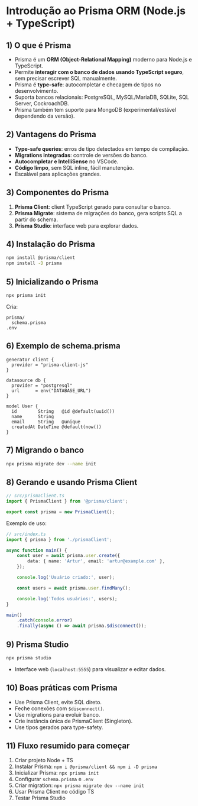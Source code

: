 # Introdução ao Prisma ORM (Node.js + TypeScript)

## 1) O que é Prisma

-   Prisma é um **ORM (Object-Relational Mapping)** moderno para Node.js e TypeScript.
-   Permite **interagir com o banco de dados usando TypeScript seguro**, sem precisar escrever SQL manualmente.
-   Prisma é **type-safe**: autocompletar e checagem de tipos no desenvolvimento.
-   Suporta bancos relacionais: PostgreSQL, MySQL/MariaDB, SQLite, SQL Server, CockroachDB.
-   Prisma também tem suporte para MongoDB (experimental/estável dependendo da versão).

## 2) Vantagens do Prisma

-   **Type-safe queries**: erros de tipo detectados em tempo de compilação.
-   **Migrations integradas**: controle de versões do banco.
-   **Autocompletar e IntelliSense** no VSCode.
-   **Código limpo**, sem SQL inline, fácil manutenção.
-   Escalável para aplicações grandes.

## 3) Componentes do Prisma

1. **Prisma Client**: client TypeScript gerado para consultar o banco.
2. **Prisma Migrate**: sistema de migrações do banco, gera scripts SQL a partir do schema.
3. **Prisma Studio**: interface web para explorar dados.

## 4) Instalação do Prisma

```bash
npm install @prisma/client
npm install -D prisma
```

## 5) Inicializando o Prisma

```bash
npx prisma init
```

Cria:

```
prisma/
  schema.prisma
.env
```

## 6) Exemplo de schema.prisma

```prisma
generator client {
  provider = "prisma-client-js"
}

datasource db {
  provider = "postgresql"
  url      = env("DATABASE_URL")
}

model User {
  id        String   @id @default(uuid())
  name      String
  email     String   @unique
  createdAt DateTime @default(now())
}
```

## 7) Migrando o banco

```bash
npx prisma migrate dev --name init
```

## 8) Gerando e usando Prisma Client

```ts
// src/prismaClient.ts
import { PrismaClient } from '@prisma/client';

export const prisma = new PrismaClient();
```

Exemplo de uso:

```ts
// src/index.ts
import { prisma } from './prismaClient';

async function main() {
    const user = await prisma.user.create({
        data: { name: 'Artur', email: 'artur@example.com' },
    });

    console.log('Usuário criado:', user);

    const users = await prisma.user.findMany();

    console.log('Todos usuários:', users);
}

main()
    .catch(console.error)
    .finally(async () => await prisma.$disconnect());
```

## 9) Prisma Studio

```bash
npx prisma studio
```

-   Interface web (`localhost:5555`) para visualizar e editar dados.

## 10) Boas práticas com Prisma

-   Use Prisma Client, evite SQL direto.
-   Feche conexões com `$disconnect()`.
-   Use migrations para evoluir banco.
-   Crie instância única de PrismaClient (Singleton).
-   Use tipos gerados para type-safety.

## 11) Fluxo resumido para começar

1. Criar projeto Node + TS
2. Instalar Prisma: `npm i @prisma/client && npm i -D prisma`
3. Inicializar Prisma: `npx prisma init`
4. Configurar `schema.prisma` e `.env`
5. Criar migration: `npx prisma migrate dev --name init`
6. Usar Prisma Client no código TS
7. Testar Prisma Studio

